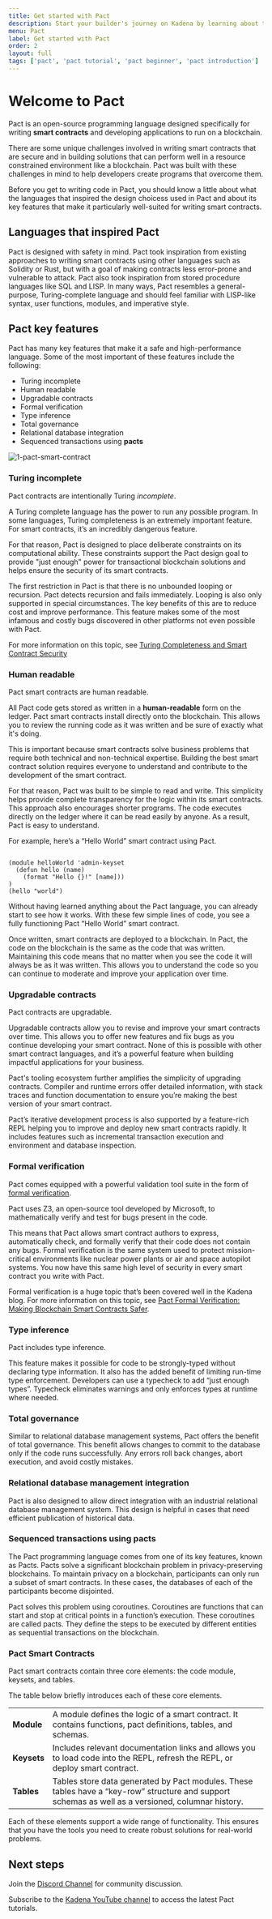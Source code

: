 ```yaml
---
title: Get started with Pact
description: Start your builder's journey on Kadena by learning about the Pact smart contract programming language.
menu: Pact
label: Get started with Pact
order: 2
layout: full
tags: ['pact', 'pact tutorial', 'pact beginner', 'pact introduction']
---
```


# Welcome to Pact

Pact is an open-source programming language designed specifically for writing **smart contracts** and developing applications to run on a blockchain.

There are some unique challenges involved in writing smart contracts that are secure and in building solutions that can perform well in a resource constrained environment like a blockchain. 
Pact was built with these challenges in mind to help developers create programs that overcome them.

Before you get to writing code in Pact, you should know a little about what the languages that inspired the design choicess used in Pact and about its key features that make it particularly well-suited for writing smart contracts.

## Languages that inspired Pact

Pact is designed with safety in mind. 
Pact took inspiration from existing approaches to writing smart contracts using other languages such as Solidity or Rust, but with a goal of making contracts less error-prone and vulnerable to attack. 
Pact also took inspiration from stored procedure languages like SQL and LISP. 
In many ways, Pact resembles a general-purpose, Turing-complete language and should feel familiar with  LISP-like syntax, user functions, modules, and imperative style.

## Pact key features

Pact has many key features that make it a safe and high-performance language. 
Some of the most important of these features include the following:

- Turing incomplete
- Human readable
- Upgradable contracts
- Formal verification
- Type inference
- Total governance
- Relational database integration
- Sequenced transactions using **pacts**

![1-pact-smart-contract](/assets/docs/1-pact-smart-contract.png)

### Turing incomplete

Pact contracts are intentionally Turing *incomplete*.

A Turing complete language has the power to run any possible program. 
In some languages, Turing completeness is an extremely important feature. 
For smart contracts, it’s an incredibly dangerous feature. 

For that reason, Pact is designed to place deliberate constraints on its computational ability. 
These constraints support the Pact design goal to provide "just enough" power for transactional blockchain solutions and helps ensure the security of its smart contracts.

The first restriction in Pact is that there is no unbounded looping or recursion. 
Pact detects recursion and fails immediately. 
Looping is also only supported in special circumstances. 
The key benefits of this are to reduce cost and improve performance. 
This feature makes some of the most infamous and costly bugs discovered in other platforms not even possible with Pact. 

For more information on this topic, see [Turing Completeness and Smart Contract Security](/blogchain/2019/turing-completeness-and-smart-contract-security-2019-02-11)

### Human readable

Pact smart contracts are human readable.

All Pact code gets stored as written in a **human-readable** form on the ledger.
Pact smart contracts install directly onto the blockchain. This allows you to
review the running code as it was written and be sure of exactly what it's
doing.

This is important because smart contracts solve business problems that require
both technical and non-technical expertise. Building the best smart contract
solution requires everyone to understand and contribute to the development of
the smart contract.

For that reason, Pact was built to be simple to read and write. This simplicity
helps provide complete transparency for the logic within its smart contracts.
This approach also encourages shorter programs. The code executes directly on
the ledger where it can be read easily by anyone. As a result, Pact is easy to
understand.

For example, here’s a “Hello World” smart contract using Pact.

```pact title=" "

(module helloWorld 'admin-keyset
  (defun hello (name)
    (format "Hello {}!" [name]))
)
(hello "world")

```

Without having learned anything about the Pact language, you can already start
to see how it works. With these few simple lines of code, you see a fully
functioning Pact “Hello World” smart contract.

Once written, smart contracts are deployed to a blockchain. In Pact, the code on
the blockchain is the same as the code that was written. Maintaining this code
means that no matter when you see the code it will always be as it was written.
This allows you to understand the code so you can continue to moderate and
improve your application over time.

### Upgradable contracts

Pact contracts are upgradable.

Upgradable contracts allow you to revise and improve your smart contracts over
time. This allows you to offer new features and fix bugs as you continue
developing your smart contract. None of this is possible with other smart
contract languages, and it’s a powerful feature when building impactful
applications for your business.

Pact's tooling ecosystem further amplifies the simplicity of upgrading
contracts. Compiler and runtime errors offer detailed information, with stack
traces and function documentation to ensure you’re making the best version of
your smart contract.

Pact’s iterative development process is also supported by a feature-rich REPL
helping you to improve and deploy new smart contracts rapidly. It includes
features such as incremental transaction execution and environment and database
inspection.

### Formal verification

Pact comes equipped with a powerful validation tool suite in the form of [formal verification](/blogchain/2018/pact-formal-verification-for-blockchain-smart-contracts-done-right-2018-05-11).

Pact uses Z3, an open-source tool developed by Microsoft, to mathematically verify and test for bugs present in the code.

This means that Pact allows smart contract authors to express, automatically
check, and formally verify that their code does not contain any bugs. Formal
verification is the same system used to protect mission-critical environments
like nuclear power plants or air and space autopilot systems. You now have this
same high level of security in every smart contract you write with Pact.

Formal verification is a huge topic that’s been covered well in the Kadena blog.
For more information on this topic, see [Pact Formal Verification: Making Blockchain Smart Contracts Safer](/blogchain/2018/pact-formal-verification-for-blockchain-smart-contracts-done-right-2018-05-11).

### Type inference

Pact includes type inference.

This feature makes it possible for code to be strongly-typed without declaring type information. 
It also has the added benefit of limiting run-time type enforcement. 
Developers can use a typecheck to add “just enough types”.
Typecheck eliminates warnings and only enforces types at runtime where needed.

### Total governance

Similar to relational database management systems, Pact offers the benefit of total governance. 
This benefit allows changes to commit to the database only if the code runs successfully. 
Any errors roll back changes, abort execution, and avoid costly mistakes.

### Relational database management integration

Pact is also designed to allow direct integration with an industrial relational database management system. 
This design is helpful in cases that need efficient publication of historical data.

### Sequenced transactions using pacts

The Pact programming language comes from one of its key features, known as
Pacts. 
Pacts solve a significant blockchain problem in privacy-preserving blockchains. 
To maintain privacy on a blockchain, participants can only run a subset of smart contracts. 
In these cases, the databases of each of the participants become disjointed.

Pact solves this problem using coroutines. 
Coroutines are functions that can start and stop at critical points in a function’s execution. 
These coroutines are called pacts. 
They define the steps to be executed by different entities as sequential transactions on the blockchain.

### Pact Smart Contracts

Pact smart contracts contain three core elements: the code module, keysets, and
tables.

The table below briefly introduces each of these core elements.

|             |                                                                                                                                                    |
| ----------- | -------------------------------------------------------------------------------------------------------------------------------------------------- |
| **Module**  | A module defines the logic of a smart contract. It contains functions, pact definitions, tables, and schemas.                                      |
| **Keysets** | Includes relevant documentation links and allows you to load code into the REPL, refresh the REPL, or deploy smart contract.                       |
| **Tables**  | Tables store data generated by Pact modules. These tables have a “key-row” structure and support schemas as well as a versioned, columnar history. |

Each of these elements support a wide range of functionality. This ensures that
you have the tools you need to create robust solutions for real-world problems.

## Next steps

Join the [Discord Channel](https://discordapp.com/channels/502858632178958377/502858632178958380)
  for community discussion.

Subscribe to the [Kadena YouTube channel](https://www.youtube.com/channel/UCB6-MaxD2hlcGLL70ukHotA) to
access the latest Pact tutorials.
